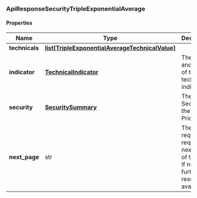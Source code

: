 

[//]: # (CLASS:ApiResponseSecurityTripleExponentialAverage)

[//]: # (KIND:object)

### ApiResponseSecurityTripleExponentialAverage

#### Properties

[//]: # (START_DEFINITION)

Name | Type | Description
------------ | ------------- | -------------
**technicals** | [**list[TripleExponentialAverageTechnicalValue]**](TripleExponentialAverageTechnicalValue.md) |  &nbsp;
**indicator** | [**TechnicalIndicator**](TechnicalIndicator.md) | The name and symbol of the technical indicator &nbsp;
**security** | [**SecuritySummary**](SecuritySummary.md) | The Security of the Stock Price &nbsp;
**next_page** | str | The token required to request the next page of the data. If null, no further results are available. &nbsp;

[//]: # (END_DEFINITION)


[//]: # (CONTAINED_CLASS:TripleExponentialAverageTechnicalValue)


[//]: # (CONTAINED_CLASS:TechnicalIndicator)


[//]: # (CONTAINED_CLASS:SecuritySummary)



